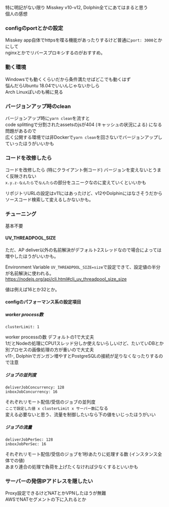 特に明記がない限り Misskey v10-v12, Dolphin全てにあてはまると思う  
個人の感想

### configのportとかの設定
Misskey app自体でhttpsを喋る機能があったりするけど普通に`port: 3000`とかにして  
nginxとかでリバースプロキシするのがおすすめ。

### 動く環境
Windowsでも動くくらいだから条件満たせばどこでも動くはず  
悩んだらUbuntu 18.04でいいんじゃないかしら  
Arch Linuxぽいのも稀に見る  

### バージョンアップ時のclean
バージョンアップ時に`yarn clean`を流すと  
code splittingで分割されたassetsのjsが404 (キャッシュの状況による) になる問題があるので  
広く公開する環境では非Dockerで`yarn clean`を回さないでバージョンアップしていったほうがいいかも

### コードを改修したら
コードを改修したら (特にクライアント側コード) バージョンを変えないとうまく反映されない  
`x.y.z-なんたら`で`なんたら`の部分をユニークなのに変えていくといいかも  

リポジトリURLの設定はv11にはあったけど、v12やDolphinにはなさそうだからソースコード検索して変えるしかないかも。

### チューニング
基本不要

#### UV_THREADPOOL_SIZE
ただ、AP deliver以外の名前解決がデフォルト2スレッドなので場合によっては増やしたほうがいいかも。

Environment Variable `UV_THREADPOOL_SIZE=size`で設定できて、設定値の半分が名前解決に使われる。  
https://nodejs.org/api/cli.html#cli_uv_threadpool_size_size

値は例えば16とか32とか。

#### configのパフォーマンス系の設定項目

##### worker process数
```
clusterLimit: 1
```
worker processの数 デフォルトの1で大丈夫  
1だとNodeの処理にCPU1スレッド分しか使えないらしいけど、たいていDBとか別プロセスの画像処理の方が重いので大丈夫  
v11-, Dolphinでガンガン増やすとPostgreSQLの接続が足りなくなったりするので注意  


##### ジョブの並列度
```
deliverJobConcurrency: 128
inboxJobConcurrency: 16
```
それぞれリモート配信/受信のジョブの並列度  
`ここで設定した値 x clusterLimit x サーバー数`になる  
変える必要ないと思う、流量を制御したいなら下の値をいじったほうがいい  


##### ジョブの流量
```
deliverJobPerSec: 128
inboxJobPerSec: 16
```
それぞれリモート配信/受信のジョブを1秒あたりに処理する数 (インスタンス全体での値)  
あまり連合の処理で負荷を上げたくなければ少なくするといいかも

### サーバーの発信IPアドレスを隠したい

Proxy設定できるけどNATとかVPNしたほうが無難  
AWSでNATセグメントの下に入れるとか








